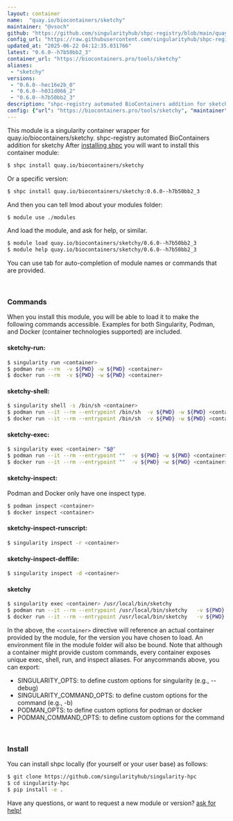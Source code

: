 ```yaml
---
layout: container
name:  "quay.io/biocontainers/sketchy"
maintainer: "@vsoch"
github: "https://github.com/singularityhub/shpc-registry/blob/main/quay.io/biocontainers/sketchy/container.yaml"
config_url: "https://raw.githubusercontent.com/singularityhub/shpc-registry/main/quay.io/biocontainers/sketchy/container.yaml"
updated_at: "2025-06-22 04:12:35.031766"
latest: "0.6.0--h7b50bb2_3"
container_url: "https://biocontainers.pro/tools/sketchy"
aliases:
 - "sketchy"
versions:
 - "0.6.0--hec16e2b_0"
 - "0.6.0--h031d066_2"
 - "0.6.0--h7b50bb2_3"
description: "shpc-registry automated BioContainers addition for sketchy"
config: {"url": "https://biocontainers.pro/tools/sketchy", "maintainer": "@vsoch", "description": "shpc-registry automated BioContainers addition for sketchy", "latest": {"0.6.0--h7b50bb2_3": "sha256:fbcd8c564875958984eeb0b027a51b17f906ed8c770b962cd489b1e4245f4910"}, "tags": {"0.6.0--hec16e2b_0": "sha256:12541264d0ee2ca34315d9b675dee49a35ef3c74306fac2f4d78c28349d959e8", "0.6.0--h031d066_2": "sha256:e7605987cec317c7421407bf321f2425152fb050d06f409fadff83923906fbbf", "0.6.0--h7b50bb2_3": "sha256:fbcd8c564875958984eeb0b027a51b17f906ed8c770b962cd489b1e4245f4910"}, "docker": "quay.io/biocontainers/sketchy", "aliases": {"sketchy": "/usr/local/bin/sketchy"}}
---
```


This module is a singularity container wrapper for quay.io/biocontainers/sketchy.
shpc-registry automated BioContainers addition for sketchy
After [installing shpc](#install) you will want to install this container module:


```bash
$ shpc install quay.io/biocontainers/sketchy
```

Or a specific version:

```bash
$ shpc install quay.io/biocontainers/sketchy:0.6.0--h7b50bb2_3
```

And then you can tell lmod about your modules folder:

```bash
$ module use ./modules
```

And load the module, and ask for help, or similar.

```bash
$ module load quay.io/biocontainers/sketchy/0.6.0--h7b50bb2_3
$ module help quay.io/biocontainers/sketchy/0.6.0--h7b50bb2_3
```

You can use tab for auto-completion of module names or commands that are provided.

<br>

### Commands

When you install this module, you will be able to load it to make the following commands accessible.
Examples for both Singularity, Podman, and Docker (container technologies supported) are included.

#### sketchy-run:

```bash
$ singularity run <container>
$ podman run --rm  -v ${PWD} -w ${PWD} <container>
$ docker run --rm  -v ${PWD} -w ${PWD} <container>
```

#### sketchy-shell:

```bash
$ singularity shell -s /bin/sh <container>
$ podman run --it --rm --entrypoint /bin/sh  -v ${PWD} -w ${PWD} <container>
$ docker run --it --rm --entrypoint /bin/sh  -v ${PWD} -w ${PWD} <container>
```

#### sketchy-exec:

```bash
$ singularity exec <container> "$@"
$ podman run --it --rm --entrypoint ""  -v ${PWD} -w ${PWD} <container> "$@"
$ docker run --it --rm --entrypoint ""  -v ${PWD} -w ${PWD} <container> "$@"
```

#### sketchy-inspect:

Podman and Docker only have one inspect type.

```bash
$ podman inspect <container>
$ docker inspect <container>
```

#### sketchy-inspect-runscript:

```bash
$ singularity inspect -r <container>
```

#### sketchy-inspect-deffile:

```bash
$ singularity inspect -d <container>
```


#### sketchy

```bash
$ singularity exec <container> /usr/local/bin/sketchy
$ podman run --it --rm --entrypoint /usr/local/bin/sketchy   -v ${PWD} -w ${PWD} <container> -c " $@"
$ docker run --it --rm --entrypoint /usr/local/bin/sketchy   -v ${PWD} -w ${PWD} <container> -c " $@"
```



In the above, the `<container>` directive will reference an actual container provided
by the module, for the version you have chosen to load. An environment file in the
module folder will also be bound. Note that although a container
might provide custom commands, every container exposes unique exec, shell, run, and
inspect aliases. For anycommands above, you can export:

 - SINGULARITY_OPTS: to define custom options for singularity (e.g., --debug)
 - SINGULARITY_COMMAND_OPTS: to define custom options for the command (e.g., -b)
 - PODMAN_OPTS: to define custom options for podman or docker
 - PODMAN_COMMAND_OPTS: to define custom options for the command

<br>

### Install

You can install shpc locally (for yourself or your user base) as follows:

```bash
$ git clone https://github.com/singularityhub/singularity-hpc
$ cd singularity-hpc
$ pip install -e .
```

Have any questions, or want to request a new module or version? [ask for help!](https://github.com/singularityhub/singularity-hpc/issues)